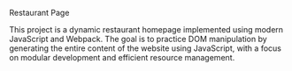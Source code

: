 Restaurant Page

This project is a dynamic restaurant homepage implemented using modern JavaScript and Webpack. The goal is to practice DOM manipulation by generating the entire content of the website using JavaScript, with a focus on modular development and efficient resource management.
